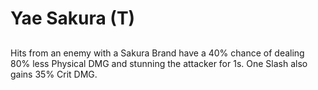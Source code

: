 # Yae Sakura (T)

## 

Hits from an enemy with a Sakura Brand have a 40% chance of dealing 80% less Physical DMG and stunning the attacker for 1s. One Slash also gains 35% Crit DMG.